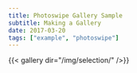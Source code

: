 ```yaml
---
title: Photoswipe Gallery Sample
subtitle: Making a Gallery
date: 2017-03-20
tags: ["example", "photoswipe"]
---
```



{{< gallery dir="/img/selection/" />}}
